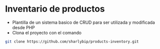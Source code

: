# Inventario de productos

- Plantilla de un sistema basico de CRUD para ser utilizada y modificada  desde PHP 
- Clona el proyecto con el comando

```sh
git clone https://github.com/sharlybip/products-inventory.git 

```